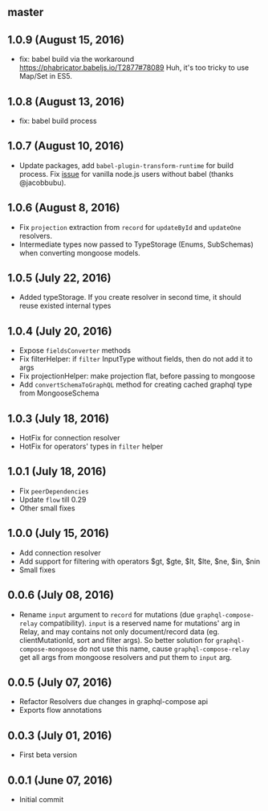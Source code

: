 ## master

## 1.0.9 (August 15, 2016)
- fix: babel build via the workaround https://phabricator.babeljs.io/T2877#78089 Huh, it's too tricky to use Map/Set in ES5.

## 1.0.8 (August 13, 2016)
- fix: babel build process

## 1.0.7 (August 10, 2016)
- Update packages, add `babel-plugin-transform-runtime` for build process. Fix [issue](https://github.com/nodkz/graphql-compose-connection/issues/2) for vanilla node.js users without babel (thanks @jacobbubu).

## 1.0.6 (August 8, 2016)
- Fix `projection` extraction from `record` for `updateById` and `updateOne` resolvers.
- Intermediate types now passed to TypeStorage (Enums, SubSchemas) when converting mongoose models.

## 1.0.5 (July 22, 2016)
- Added typeStorage. If you create resolver in second time, it should reuse existed internal types

## 1.0.4 (July 20, 2016)
* Expose `fieldsConverter` methods
* Fix filterHelper: if `filter` InputType without fields, then do not add it to args
* Fix projectionHelper: make projection flat, before passing to mongoose
* Add `convertSchemaToGraphQL` method for creating cached graphql type from MongooseSchema

## 1.0.3 (July 18, 2016)
* HotFix for connection resolver
* HotFix for operators' types in `filter` helper

## 1.0.1 (July 18, 2016)
* Fix `peerDependencies`
* Update `flow` till 0.29
* Other small fixes

## 1.0.0 (July 15, 2016)
* Add connection resolver
* Add support for filtering with operators $gt, $gte, $lt, $lte, $ne, $in, $nin
* Small fixes

## 0.0.6 (July 08, 2016)
* Rename `input` argument to `record` for mutations (due `graphql-compose-relay` compatibility).
`input` is a reserved name for mutations' arg in Relay, and may contains not only document/record data (eg. clientMutationId, sort and filter args). So better solution for `graphql-compose-mongoose` do not use this name, cause `graphql-compose-relay` get all args from mongoose resolvers and put them to `input` arg.

## 0.0.5 (July 07, 2016)
* Refactor Resolvers due changes in graphql-compose api
* Exports flow annotations

## 0.0.3 (July 01, 2016)
* First beta version

## 0.0.1 (June 07, 2016)
* Initial commit
